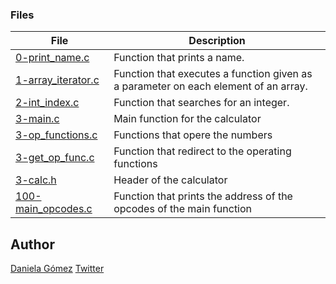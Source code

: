 

### Files
| File | Description |
| ------ | ------ |
| [0-print_name.c](https://github.com/DNeosphere/holbertonschool-low_level_programming/blob/master/0x0F-function_pointers/0-print_name.c) | Function that prints a name. |
| [1-array_iterator.c](https://github.com/DNeosphere/holbertonschool-low_level_programming/blob/master/0x0F-function_pointers/1-array_iterator.c) | Function that executes a function given as a parameter on each element of an array. |
| [2-int_index.c](https://github.com/DNeosphere/holbertonschool-low_level_programming/blob/master/0x0F-function_pointers/2-int_index.c) | Function that searches for an integer. |
| [3-main.c](https://github.com/DNeosphere/holbertonschool-low_level_programming/blob/master/0x0F-function_pointers/3-main.c) | Main function for the calculator |
| [3-op_functions.c](https://github.com/DNeosphere/holbertonschool-low_level_programming/blob/master/0x0F-function_pointers/3-op_functions.c) | Functions that opere the numbers |
| [3-get_op_func.c](https://github.com/DNeosphere/holbertonschool-low_level_programming/blob/master/0x0F-function_pointers/3-get_op_func.c) | Function that redirect to the operating functions |
| [3-calc.h]() | Header of the calculator |
| [100-main_opcodes.c](https://github.com/DNeosphere/holbertonschool-low_level_programming/blob/master/0x0F-function_pointers/100-main_opcodes.c) | Function that prints the address of the opcodes of the main function |

## Author

[Daniela Gómez](https://www.linkedin.com/in/daniela-g%C3%B3mez-2ba828187/)
[Twitter](https://twitter.com/darkinss)
